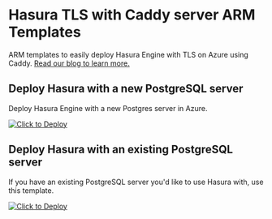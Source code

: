 # Hasura TLS with Caddy server ARM Templates

ARM templates to easily deploy Hasura Engine with TLS on Azure using Caddy. [Read our blog to learn more.](#)

## Deploy Hasura with a new PostgreSQL server

Deploy Hasura Engine with a new Postgres server in Azure.

[![Click to Deploy](https://azurecomcdn.azureedge.net/mediahandler/acomblog/media/Default/blog/deploybutton.png)](https://portal.azure.com/#create/Microsoft.Template/uri/https%3A%2F%2Fraw.githubusercontent.com%2Fantstackio%2Fazure-hasura-caddy-arm-template%2Fmaster%2Faci-hasura-caddy-with-new-pg.json)

## Deploy Hasura with an existing PostgreSQL server

If you have an existing PostgreSQL server you'd like to use Hasura with, use this template.

[![Click to Deploy](https://azurecomcdn.azureedge.net/mediahandler/acomblog/media/Default/blog/deploybutton.png)](https://portal.azure.com/#create/Microsoft.Template/uri/https%3A%2F%2Fraw.githubusercontent.com%2Fantstackio%2Fazure-hasura-caddy-arm-template%2Fmaster%2Faci-hasura-caddy-with-existing-pg.json)